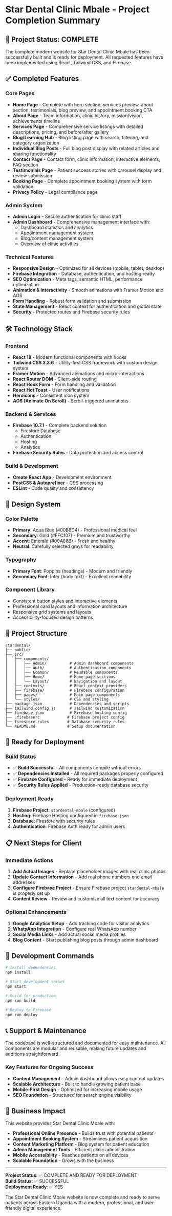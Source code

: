 # Star Dental Clinic Mbale - Project Completion Summary

## 🎉 Project Status: COMPLETE

The complete modern website for Star Dental Clinic Mbale has been successfully built and is ready for deployment. All requested features have been implemented using React, Tailwind CSS, and Firebase.

## ✅ Completed Features

### Core Pages

- **Home Page** - Complete with hero section, services preview, about section, testimonials, blog preview, and appointment booking CTA
- **About Page** - Team information, clinic history, mission/vision, achievements timeline
- **Services Page** - Comprehensive service listings with detailed descriptions, pricing, and before/after gallery
- **Blog/Learning Hub** - Blog listing page with search, filtering, and category organization
- **Individual Blog Posts** - Full blog post display with related articles and sharing functionality
- **Contact Page** - Contact form, clinic information, interactive elements, FAQ section
- **Testimonials Page** - Patient success stories with carousel display and review submission
- **Booking Page** - Complete appointment booking system with form validation
- **Privacy Policy** - Legal compliance page

### Admin System

- **Admin Login** - Secure authentication for clinic staff
- **Admin Dashboard** - Comprehensive management interface with:
  - Dashboard statistics and analytics
  - Appointment management system
  - Blog/content management system
  - Overview of clinic activities

### Technical Features

- **Responsive Design** - Optimized for all devices (mobile, tablet, desktop)
- **Firebase Integration** - Database, authentication, and hosting ready
- **SEO Optimization** - Meta tags, semantic HTML, performance optimization
- **Animation & Interactivity** - Smooth animations with Framer Motion and AOS
- **Form Handling** - Robust form validation and submission
- **State Management** - React context for authentication and global state
- **Security** - Protected routes and Firebase security rules

## 🛠️ Technology Stack

### Frontend

- **React 18** - Modern functional components with hooks
- **Tailwind CSS 3.3.6** - Utility-first CSS framework with custom design system
- **Framer Motion** - Advanced animations and micro-interactions
- **React Router DOM** - Client-side routing
- **React Hook Form** - Form handling and validation
- **React Hot Toast** - User notifications
- **Heroicons** - Consistent icon system
- **AOS (Animate On Scroll)** - Scroll-triggered animations

### Backend & Services

- **Firebase 10.7.1** - Complete backend solution
  - Firestore Database
  - Authentication
  - Hosting
  - Analytics
- **Firebase Security Rules** - Data protection and access control

### Build & Development

- **Create React App** - Development environment
- **PostCSS & Autoprefixer** - CSS processing
- **ESLint** - Code quality and consistency

## 🎨 Design System

### Color Palette

- **Primary**: Aqua Blue (#00B8D4) - Professional medical feel
- **Secondary**: Gold (#FFC107) - Premium and trustworthy
- **Accent**: Emerald (#00A86B) - Fresh and healthy
- **Neutral**: Carefully selected grays for readability

### Typography

- **Primary Font**: Poppins (headings) - Modern and friendly
- **Secondary Font**: Inter (body text) - Excellent readability

### Component Library

- Consistent button styles and interactive elements
- Professional card layouts and information architecture
- Responsive grid systems and layouts
- Accessibility-focused design patterns

## 📁 Project Structure

```
stardental/
├── public/
├── src/
│   ├── components/
│   │   ├── Admin/          # Admin dashboard components
│   │   ├── Auth/           # Authentication components
│   │   ├── Common/         # Reusable components
│   │   ├── Home/           # Home page sections
│   │   └── Layout/         # Navigation and layout
│   ├── contexts/           # React context providers
│   ├── firebase/           # Firebase configuration
│   ├── pages/              # Main page components
│   └── styles/             # CSS and styling
├── package.json            # Dependencies and scripts
├── tailwind.config.js      # Tailwind customization
├── firebase.json           # Firebase hosting config
├── .firebaserc            # Firebase project config
├── firestore.rules        # Database security rules
└── README.md              # Setup documentation
```

## 🚀 Ready for Deployment

### Build Status

- ✅ **Build Successful** - All components compile without errors
- ✅ **Dependencies Installed** - All required packages properly configured
- ✅ **Firebase Configured** - Ready for immediate deployment
- ✅ **Security Rules Applied** - Production-ready database security

### Deployment Ready

1. **Firebase Project**: `stardental-mbale` (configured)
2. **Hosting**: Firebase Hosting configured in `firebase.json`
3. **Database**: Firestore with security rules
4. **Authentication**: Firebase Auth ready for admin users

## 📋 Next Steps for Client

### Immediate Actions

1. **Add Actual Images** - Replace placeholder images with real clinic photos
2. **Update Contact Information** - Add real phone numbers and email addresses
3. **Configure Firebase Project** - Ensure Firebase project `stardental-mbale` is properly set up
4. **Content Review** - Review and customize all text content for accuracy

### Optional Enhancements

1. **Google Analytics Setup** - Add tracking code for visitor analytics
2. **WhatsApp Integration** - Configure real WhatsApp number
3. **Social Media Links** - Add actual social media profiles
4. **Blog Content** - Start publishing blog posts through admin dashboard

## 🔧 Development Commands

```bash
# Install dependencies
npm install

# Start development server
npm start

# Build for production
npm run build

# Deploy to Firebase
npm run deploy
```

## 📞 Support & Maintenance

The codebase is well-structured and documented for easy maintenance. All components are modular and reusable, making future updates and additions straightforward.

### Key Features for Ongoing Success

- **Content Management** - Admin dashboard allows easy content updates
- **Scalable Architecture** - Built to handle growing patient base
- **Mobile-First Design** - Optimized for increasing mobile usage
- **SEO Foundation** - Structured for search engine visibility

## 🎯 Business Impact

This website provides Star Dental Clinic Mbale with:

- **Professional Online Presence** - Builds trust with potential patients
- **Appointment Booking System** - Streamlines patient acquisition
- **Content Marketing Platform** - Blog system for patient education
- **Admin Management Tools** - Efficient clinic administration
- **Mobile Accessibility** - Reaches patients on all devices
- **Scalable Foundation** - Grows with the business

---

**Project Status**: ✅ COMPLETE AND READY FOR DEPLOYMENT  
**Build Status**: ✅ SUCCESSFUL  
**Deployment Ready**: ✅ YES

The Star Dental Clinic Mbale website is now complete and ready to serve patients across Eastern Uganda with a modern, professional, and user-friendly digital experience.
